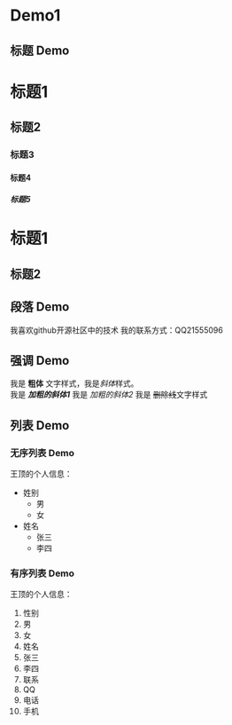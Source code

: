 # Demo1
## 标题 Demo
# 标题1
## 标题2
### 标题3
#### 标题4 
##### 标题5
标题1
===
标题2
---- 
## 段落 Demo
我喜欢github开源社区中的技术
我的联系方式：QQ21555096
## 强调 Demo
我是 **粗体** 文字样式，我是*斜体*样式。  
我是 ***加粗的斜体1*** 
我是 _加粗的斜体2_
我是 ~~删除线~~文字样式
## 列表 Demo
### 无序列表 Demo
王顶的个人信息：

 - 姓别 
   - 男
   - 女
 - 姓名
   - 张三
   - 李四
### 有序列表 Demo
王顶的个人信息：

1. 性别 
  1. 男  
  2. 女
2. 姓名
  1. 张三
  2. 李四
3. 联系  
  1. QQ
  2. 电话
  4. 手机
